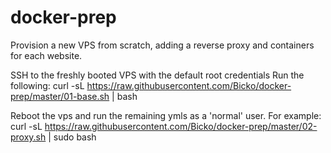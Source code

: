 # docker-prep
Provision a new VPS from scratch, adding a reverse proxy and containers for each website.

SSH to the freshly booted VPS with the default root credentials
Run the following:
curl -sL https://raw.githubusercontent.com/Bicko/docker-prep/master/01-base.sh | bash

Reboot the vps and run the remaining ymls as a 'normal' user. For example:
curl -sL https://raw.githubusercontent.com/Bicko/docker-prep/master/02-proxy.sh | sudo bash
